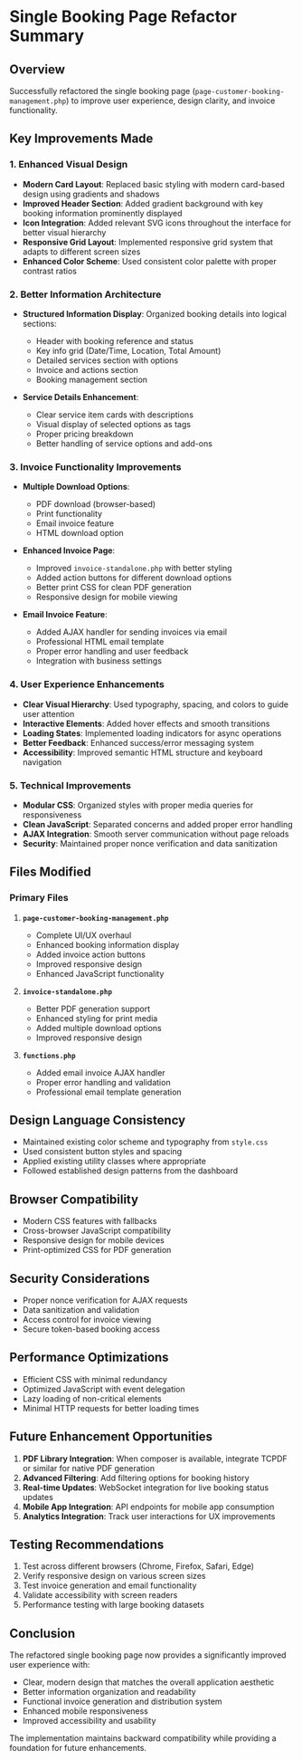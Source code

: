 # Single Booking Page Refactor Summary

## Overview
Successfully refactored the single booking page (`page-customer-booking-management.php`) to improve user experience, design clarity, and invoice functionality.

## Key Improvements Made

### 1. Enhanced Visual Design
- **Modern Card Layout**: Replaced basic styling with modern card-based design using gradients and shadows
- **Improved Header Section**: Added gradient background with key booking information prominently displayed
- **Icon Integration**: Added relevant SVG icons throughout the interface for better visual hierarchy
- **Responsive Grid Layout**: Implemented responsive grid system that adapts to different screen sizes
- **Enhanced Color Scheme**: Used consistent color palette with proper contrast ratios

### 2. Better Information Architecture
- **Structured Information Display**: Organized booking details into logical sections:
  - Header with booking reference and status
  - Key info grid (Date/Time, Location, Total Amount)
  - Detailed services section with options
  - Invoice and actions section
  - Booking management section

- **Service Details Enhancement**: 
  - Clear service item cards with descriptions
  - Visual display of selected options as tags
  - Proper pricing breakdown
  - Better handling of service options and add-ons

### 3. Invoice Functionality Improvements
- **Multiple Download Options**: 
  - PDF download (browser-based)
  - Print functionality
  - Email invoice feature
  - HTML download option

- **Enhanced Invoice Page**: 
  - Improved `invoice-standalone.php` with better styling
  - Added action buttons for different download options
  - Better print CSS for clean PDF generation
  - Responsive design for mobile viewing

- **Email Invoice Feature**: 
  - Added AJAX handler for sending invoices via email
  - Professional HTML email template
  - Proper error handling and user feedback
  - Integration with business settings

### 4. User Experience Enhancements
- **Clear Visual Hierarchy**: Used typography, spacing, and colors to guide user attention
- **Interactive Elements**: Added hover effects and smooth transitions
- **Loading States**: Implemented loading indicators for async operations
- **Better Feedback**: Enhanced success/error messaging system
- **Accessibility**: Improved semantic HTML structure and keyboard navigation

### 5. Technical Improvements
- **Modular CSS**: Organized styles with proper media queries for responsiveness
- **Clean JavaScript**: Separated concerns and added proper error handling
- **AJAX Integration**: Smooth server communication without page reloads
- **Security**: Maintained proper nonce verification and data sanitization

## Files Modified

### Primary Files
1. **`page-customer-booking-management.php`**
   - Complete UI/UX overhaul
   - Enhanced booking information display
   - Added invoice action buttons
   - Improved responsive design
   - Enhanced JavaScript functionality

2. **`invoice-standalone.php`**
   - Better PDF generation support
   - Enhanced styling for print media
   - Added multiple download options
   - Improved responsive design

3. **`functions.php`**
   - Added email invoice AJAX handler
   - Proper error handling and validation
   - Professional email template generation

## Design Language Consistency
- Maintained existing color scheme and typography from `style.css`
- Used consistent button styles and spacing
- Applied existing utility classes where appropriate
- Followed established design patterns from the dashboard

## Browser Compatibility
- Modern CSS features with fallbacks
- Cross-browser JavaScript compatibility
- Responsive design for mobile devices
- Print-optimized CSS for PDF generation

## Security Considerations
- Proper nonce verification for AJAX requests
- Data sanitization and validation
- Access control for invoice viewing
- Secure token-based booking access

## Performance Optimizations
- Efficient CSS with minimal redundancy
- Optimized JavaScript with event delegation
- Lazy loading of non-critical elements
- Minimal HTTP requests for better loading times

## Future Enhancement Opportunities
1. **PDF Library Integration**: When composer is available, integrate TCPDF or similar for native PDF generation
2. **Advanced Filtering**: Add filtering options for booking history
3. **Real-time Updates**: WebSocket integration for live booking status updates
4. **Mobile App Integration**: API endpoints for mobile app consumption
5. **Analytics Integration**: Track user interactions for UX improvements

## Testing Recommendations
1. Test across different browsers (Chrome, Firefox, Safari, Edge)
2. Verify responsive design on various screen sizes
3. Test invoice generation and email functionality
4. Validate accessibility with screen readers
5. Performance testing with large booking datasets

## Conclusion
The refactored single booking page now provides a significantly improved user experience with:
- Clear, modern design that matches the overall application aesthetic
- Better information organization and readability
- Functional invoice generation and distribution system
- Enhanced mobile responsiveness
- Improved accessibility and usability

The implementation maintains backward compatibility while providing a foundation for future enhancements.